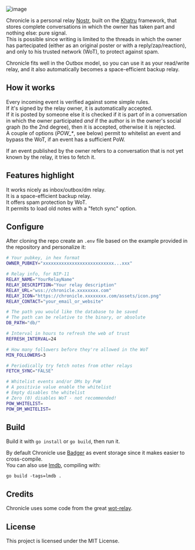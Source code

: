 ![image](logo.png)

Chronicle is a personal relay [Nostr](https://njump.me), built on the [Khatru](https://khatru.nostr.technology) framework, that stores complete conversations in which the owner has taken part and nothing else: pure signal.  
This is possible since writing is limited to the threads in which the owner has partecipated (either as an original poster or with a reply/zap/reaction), and only to his trusted network (WoT), to protect against spam.

Chronicle fits well in the Outbox model, so you can use it as your read/write relay, and it also automatically becomes a space-efficient backup relay.

## How it works

Every incoming event is verified against some simple rules.  
If it's signed by the relay owner, it is automatically accepted.  
If it is posted by someone else it is checked if it is part of in a conversation in which the owner participated *and* if the author is in the owner's social graph (to the 2nd degree), then it is accepted, otherwise it is rejected.  
A couple of options (_POW\_*_, see below) permit to whitelist an event and bypass the WoT, if an event has a sufficient PoW.

If an event published by the owner refers to a conversation that is not yet known by the relay, it tries to fetch it.

## Features highlight

It works nicely as inbox/outbox/dm relay.  
It is a space-efficient backup relay.  
It offers spam protection by WoT.  
It permits to load old notes with a "fetch sync" option.

## Configure

After cloning the repo create an `.env` file based on the example provided in the repository and personalize it:


```bash
# Your pubkey, in hex format
OWNER_PUBKEY="xxxxxxxxxxxxxxxxxxxxxxxxxxx...xxx"

# Relay info, for NIP-11
RELAY_NAME="YourRelayName"
RELAY_DESCRIPTION="Your relay description"
RELAY_URL="wss://chronicle.xxxxxxxx.com"
RELAY_ICON="https://chronicle.xxxxxxxx.com/assets/icon.png"
RELAY_CONTACT="your_email_or_website"

# The path you would like the database to be saved
# The path can be relative to the binary, or absolute
DB_PATH="db/"

# Interval in hours to refresh the web of trust
REFRESH_INTERVAL=24

# How many followers before they're allowed in the WoT
MIN_FOLLOWERS=3

# Periodically try fetch notes from other relays
FETCH_SYNC="FALSE"

# Whitelist events and/or DMs by PoW
# A positivie value enable the whitelist
# Empty disables the whitelist
# Zero (0) disables WoT - not recommended!
POW_WHITELIST=
POW_DM_WHITELIST=

```

## Build

Build it with `go install` or `go build`, then run it.

By default Chronicle use [Badger](https://github.com/dgraph-io/badger) as event storage since it makes easier to cross-compile.  
You can also use [lmdb](https://www.symas.com/lmdb), compiling with:
```
go build -tags=lmdb .
```

## Credits

Chronicle uses some code from the great [wot-relay](https://github.com/bitvora/wot-relay).

## License

This project is licensed under the MIT License.
